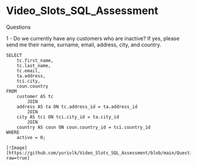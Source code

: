 # Video_Slots_SQL_Assessment

Questions

1 -	Do we currently have any customers who are inactive? If yes, please send me their name, surname, email, address, city, and country.
```
SELECT 
    tc.first_name,
    tc.last_name,
    tc.email,
    ta.address,
    tci.city,
    coun.country
FROM
    customer AS tc
        JOIN
    address AS ta ON tc.address_id = ta.address_id
        JOIN
    city AS tci ON tci.city_id = ta.city_id
        JOIN
    country AS coun ON coun.country_id = tci.country_id
WHERE
    active = 0;

[!Image][https://github.com/yurivlk/Video_Slots_SQL_Assessment/blob/main/Question%201.png?raw=true]


